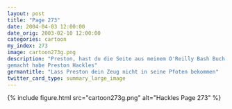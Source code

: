 ```yaml
---
layout: post
title: "Page 273"
date: 2004-04-03 12:00:00
date_orig: 2003-02-10 12:00:00
categories: cartoon
my_index: 273
image: cartoon273g.png
description: "Preston, hast du die Seite aus meinem O'Reilly Bash Buch gerissen Uh oh Ich würde es schätzen, wenn du mich beim nächsten Mal fragst bevor du mein Zeug zerstörst Sorry Ich denke ich zeig ihm besser nicht die coole Kartoffelchips Schale die ich aus seinen RedHat CDs 
gemacht habe Preston Hackles"
germantitle: "Lass Preston dein Zeug nicht in seine Pfoten bekommen"
twitter_card_type: summary_large_image
---
```


{% include figure.html src="cartoon273g.png" alt="Hackles Page 273"  %}
